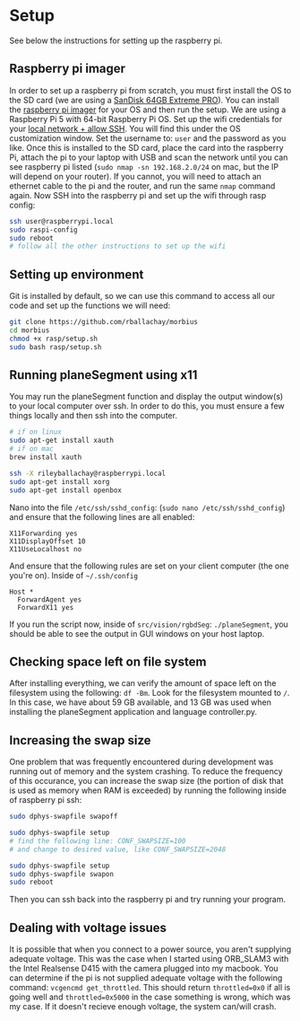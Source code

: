 # Setup

See below the instructions for setting up the raspberry pi.

## Raspberry pi imager

In order to set up a raspberry pi from scratch, you must first install the OS to the SD card (we are using a [SanDisk 64GB Extreme PRO](https://www.amazon.ca/dp/B09X7BYSFG?psc=1&ref=ppx_yo2ov_dt_b_product_details)). You can install the [raspberry pi imager](https://www.raspberrypi.com/software/) for your OS and then run the setup. We are using a Raspberry Pi 5 with 64-bit Raspberry Pi OS. Set up the wifi credentials for your [local network + allow SSH](https://www.raspberrypi.com/documentation/computers/getting-started.html#raspberry-pi-imager). You will find this under the OS customization window. Set the username to: `user` and the password as you like. Once this is installed to the SD card, place the card into the raspberry Pi, attach the pi to your laptop with USB and scan the network until you can see raspberry pi listed (`sudo nmap -sn 192.168.2.0/24` on mac, but the IP will depend on your router). If you cannot, you will need to attach an ethernet cable to the pi and the router, and run the same `nmap` command again. Now SSH into the raspberry pi and set up the wifi through rasp config:

```bash
ssh user@raspberrypi.local 
sudo raspi-config
sudo reboot
# follow all the other instructions to set up the wifi
```

## Setting up environment

Git is installed by default, so we can use this command to access all our code and set up the functions we will need:

```bash
git clone https://github.com/rballachay/morbius
cd morbius
chmod +x rasp/setup.sh
sudo bash rasp/setup.sh
```

## Running planeSegment using x11

You may run the planeSegment function and display the output window(s) to your local computer over ssh. In order to do this, you must ensure a few things locally and then ssh into the computer.


```bash
# if on linux
sudo apt-get install xauth
# if on mac
brew install xauth

ssh -X rileyballachay@raspberrypi.local 
sudo apt-get install xorg
sudo apt-get install openbox
```

Nano into the file `/etc/ssh/sshd_config`: (`sudo nano /etc/ssh/sshd_config`) and ensure that the following lines are all enabled:

```
X11Forwarding yes
X11DisplayOffset 10
X11UseLocalhost no
```

And ensure that the following rules are set on your client computer (the one you're on). Inside of `~/.ssh/config`

```
Host *
  ForwardAgent yes
  ForwardX11 yes
```

If you run the script now, inside of `src/vision/rgbdSeg`: `./planeSegment`, you should be able to see the output in GUI windows on your host laptop.

## Checking space left on file system

After installing everything, we can verify the amount of space left on the filesystem using the following: `df -Bm`. Look for the filesystem mounted to `/`. In this case, we have about 59 GB available, and 13 GB was used when installing the planeSegment application and language controller.py.

## Increasing the swap size

One problem that was frequently encountered during development was running out of memory and the system crashing. To reduce the frequency of this occurance, you can increase the swap size (the portion of disk that is used as memory when RAM is exceeded) by running the following inside of raspberry pi ssh:

```bash
sudo dphys-swapfile swapoff

sudo dphys-swapfile setup
# find the following line: CONF_SWAPSIZE=100 
# and change to desired value, like CONF_SWAPSIZE=2048

sudo dphys-swapfile setup
sudo dphys-swapfile swapon
sudo reboot
```

Then you can ssh back into the raspberry pi and try running your program.

## Dealing with voltage issues

It is possible that when you connect to a power source, you aren't supplying adequate voltage. This was the case when I started using ORB_SLAM3 with the Intel Realsense D415 with the camera plugged into my macbook. You can determine if the pi is not supplied adequate voltage with the following command: `vcgencmd get_throttled`. This should return `throttled=0x0` if all is going well and `throttled=0x5000` in the case something is wrong, which was my case. If it doesn't  recieve enough voltage, the system can/will crash.